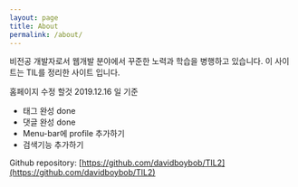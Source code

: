 ```yaml
---
layout: page
title: About
permalink: /about/
---
```


비전공 개발자로서 웹개발 분야에서 꾸준한 노력과 학습을 병행하고 있습니다.
이 사이트는 TIL를 정리한 사이트 입니다.

홈페이지 수정 할것 2019.12.16 일 기준
- 태그 완성 done
- 댓글 완성 done
- Menu-bar에 profile 추가하기
- 검색기능 추가하기

Github repository: [https://github.com/davidboybob/TIL2](https://github.com/davidboybob/TIL2)

